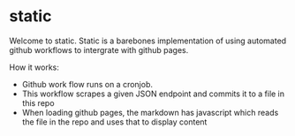 # static

Welcome to static. Static is a barebones implementation of using automated github workflows to intergrate with github pages. 

How it works:
- Github work flow runs on a cronjob.
- This workflow scrapes a given JSON endpoint and commits it to a file in this repo
- When loading github pages, the markdown has javascript which reads the file in the repo and uses that to display content
